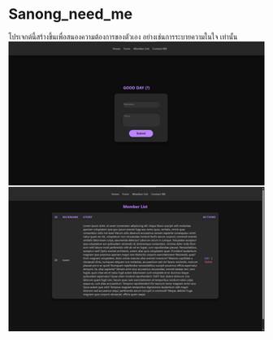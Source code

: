 # Sanong_need_me
โปรเจกต์นี้สร้างขึ้นเพื่อสนองความต้องการของตัวเอง อย่างเช่นการระบายความในใจ เท่านั้น
![คำอธิบายรูป](image/home.jpg)
![คำอธิบายรูป](image/list.jpg)
